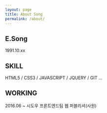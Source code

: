```yaml
---
layout: page
title: About Song
permalink: /about/
---
```


<div class="profile">
  <div>
    <h2>E.Song</h2>
    <p>1991.10.xx</p>
  </div>
  <div>
    <h2>SKILL</h2>
    <p>HTML5 / CSS3 / JAVASCRIPT / JQUERY / GIT ...</p>
  </div>
  <div>
    <h2>WORKING</h2>
    <p>2016.06 ~ 시도우 프론트엔드팀 웹 퍼블리셔(사원)</p>
  </div>
</div> 